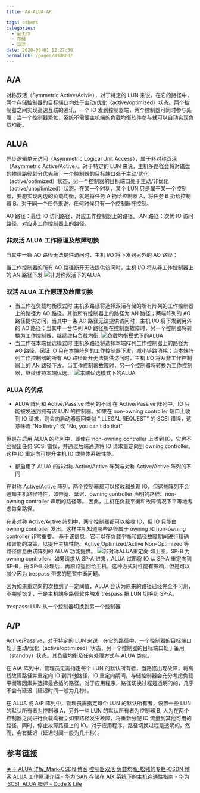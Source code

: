 ```yaml
---
title: AA-ALUA-AP

tags: others
categories: 
  - 💻工作
  - 存储
  - 双活
date: 2020-09-01 12:27:56
permalink: /pages/83d8bd/
---
```

## A/A

对称双活（Symmetric Active/Acivie），对于特定的 LUN 来说，在它的路径中，两个存储控制器的目标端口均处于主动/优化（active/optimized）状态。两个控制器之间实现高速互联的通讯，一个 IO 发到控制器端，两个控制器可同时参与处理；当一个控制器繁忙，系统不需要主机端的负载均衡软件参与就可以自动实现负载均衡。

## ALUA
异步逻辑单元访问（Asymmetric Logical Unit Access），属于非对称双活（Asymmetric Active/Active）。对于特定的 LUN 来说，主机多路径会将对磁盘的物理路径划分优先级，一个控制器的目标端口处于主动/优化（active/optimized）状态，另一个控制器的目标端口处于主动/非优化（active/unoptimized）状态。在某一个时刻，某个 LUN 只是属于某一个控制器，要想实现两边的负载均衡，就是将任务 A 扔给控制器 A，将任务 B 扔给控制器 B。对于同一个任务来说，任何时候只有一个控制器在控制。

AO 路径：最佳 IO 访问路径，对应工作控制器上的路径。
AN 路径：次优 IO 访问路径，对应非工作控制器上的路径。

### 非双活 ALUA 工作原理及故障切换
当其中一条 AO 路径无法提供访问时，主机 I/O 将下发到另外的 AO 路径；

当工作控制器的所有 AO 路径断开无法提供访问时，主机 I/O 将从非工作控制器上的 AN 路径下发
![非对称双活下的ALUA](https://cdn.jsdelivr.net/gh/masantu/statics/images/ALUA-AS-AA.png)


### 双活 ALUA 工作原理及故障切换
- 当工作在负载均衡模式时
主机多路径将选择双活存储的所有阵列的工作控制器上的路径为 AO 路径，其他所有控制器上的路径为 AN 路径；两端阵列的 AO 路径提供访问，当其中一条 AO 路径无法提供访问时，主机 I/O 将下发到另外的 AO 路径；当其中一台阵列 AO 路径所在控制器故障时，另一个控制器将转换为工作控制器，继续维持负载均衡;
![负载均衡模式下的ALUA](https://cdn.jsdelivr.net/gh/masantu/statics/images/ALUA-load-balance.png)
- 当工作在本端优选模式时
主机多路径将选择本端阵列工作控制器上的路径为 AO 路径，保证 IO 只在本端阵列的工作控制器下发，减小链路消耗；当本端阵列工作控制器的所有 AO 路径断开无法提供访问时，主机 I/O 将从非工作控制器上的 AN 路径下发。当工作控制器故障时，另一个控制器将转换为工作控制器，继续维持本端优选。
![本端优选模式下的ALUA](https://cdn.jsdelivr.net/gh/masantu/statics/images/ALUA-node-first.png)

### ALUA 的优点
- ALUA 阵列和 Active/Passive 阵列的不同
在 Active/Passive 阵列中，IO 只能被发送到拥有该 LUN 的控制器。如果在 non-owning controller 端口上收到 IO 请求，则会向启动器返回类似 "ILLEGAL REQUEST" 的 SCSI 错误，这意味着 "No Entry" 或 "No, you can’t do that"

但是在启用 ALUA 的阵列中，即使在 non-owning controller 上收到 IO，它也不会抛出任何 SCSI 错误，并通过后端通道将 IO 请求重定向到 owning controller。这种 IO 重定向可提升主机 IO 或整体系统性能。

- 都启用了 ALUA 的非对称 Active/Active 阵列与对称 Active/Active 阵列的不同

在对称 Active/Active 阵列，两个控制器都可以接收和处理 IO，但这些阵列不会通知主机路径特性，如带宽、延迟、owning controller 声明的路径、non-owning controller 声明的路径等。
因此，主机在负载平衡和故障情况下平等地考虑每条路径。

在非对称 Active/Active 阵列中，两个控制器都可以接收 IO，但 IO 只能由 owning controller 发出。这样主机知道哪些路径属于 owning 和 non-owning controller 非常重要。
基于该信息，它可以在负载平衡和路径故障期间进行精确和智能的决策，以提升主机性能。Active Optimized/Active Non-Optimized 等路径信息由该阵列的 ALUA 功能提供。
![非对称ALUA重定向](https://cdn.jsdelivr.net/gh/masantu/statics/images/ASymmetricLogicalUnitAccess.png)
如上图，SP-B 为 owning controller。如果请求从 SP-A 进来，ALUA 试图将 IO 从 SP-A 重定向到 SP-B，由 SP-B 处理后，再原路返回给主机。这种方式对性能有影响，但是可以减少因为 trespass 带来的短暂中断问题。

因为如果重定向的次数到了一定阈值，ALUA 会认为原来的路径已经完全不可用，不期望恢复，于是主机端多路径软件触发 trespass 把 LUN 切换到 SP-A。

trespass: LUN 从一个控制器切换到另一个控制器

## A/P
Active/Passive，对于特定的 LUN 来说，在它的路径中，一个控制器的目标端口处于主动/优化（active/optimized）状态，另一个控制器的目标端口处于备用（standby）状态。其负载均衡及任务处理方式与 ALUA 类似。

在 A/A 阵列中，管理员无需指定每个 LUN 的默认所有者，当路径出现故障，将离线故障路径并重定向 IO 到其他路径，IO 重定向期间，存储控制器会充分考虑负载平衡等因素并选择最合适的路径。对于应用程序，路径切换过程是透明的的，几乎不会有延迟（延迟时间一般为几秒）。 

在 ALUA 或 A/P 阵列中，管理员需指定每个 LUN 的默认所有者，设置一些 LUN 的默认所有者为控制器 A，另外一些 LUN 的默认所有者为控制器 B, 人为在两个控制器之间进行负载均衡；如果路径发生故障，将重新分配 IO 流量到其他可用的路径，同时，停止故障路径上的 IO。对于应用程序，路径切换过程是透明的，然而，会有延迟（延迟时间一般为几十秒）。

## 参考链接
[关于 ALUA 详解_Mark-CSDN 博客](https://blog.csdn.net/xoopqy/article/details/19238463)
[控制器双活 负载均衡_松猪的专栏-CSDN 博客](https://blog.csdn.net/songzhulikesleep/article/details/79184125)
[ALUA 工作原理介绍 - 华为 SAN 存储在 AIX 系统下的主机连通性指南 - 华为](https://support.huawei.com/enterprise/zh/doc/EDOC1000158278/620be992)
[iSCSI: ALUA 概述 - Code & Life](https://rjerk.xyz/index.php/archives/161/)